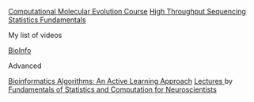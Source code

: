 [Computational Molecular Evolution Course](https://www.youtube.com/watch?v=okjVaLA5S38&list=PLXwjzs_mabFrlRF7uALEomfGGckG0sG5y "Computational Molecular Evolution Course")
[High Throughput Sequencing](https://www.youtube.com/watch?v=tlf6wYJrwKY&list=PLblh5JKOoLUJo2Q6xK4tZElbIvAACEykp "High Throughput Sequencing")
[Statistics Fundamentals](https://www.youtube.com/playlist?list=PLblh5JKOoLUK0FLuzwntyYI10UQFUhsY9)

My list of videos

[BioInfo](https://www.youtube.com/watch?v=ZjMfiPLuwN4&list=PL8-xbQtPm2WPoj7RHzwcLGS7GUpJdKHTA "BioInfo")

Advanced

[Bioinformatics Algorithms: An Active Learning Approach](https://www.youtube.com/@bioinfalgorithms)
[Lectures ](https://www.youtube.com/watch?v=xdrNSCC7ieo&list=PLgyBeNfcswrrZOcmhfchXymoGeMoEGUOX "Lectures") by [Fundamentals of Statistics and Computation for Neuroscientists](https://www.youtube.com/@fundamentalsofstatisticsan7147)
